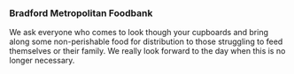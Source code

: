 ### Bradford Metropolitan Foodbank

We ask everyone who comes to look though your cupboards and bring along some non-perishable food for distribution to those struggling to feed themselves or their family. We really look forward to the day when this is no longer necessary.